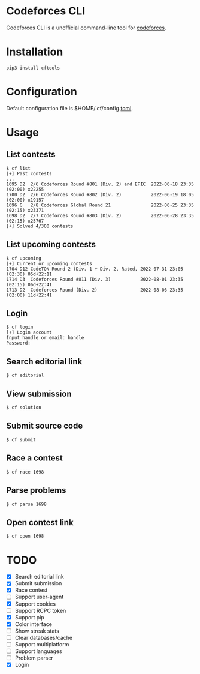 # Codeforces CLI
Codeforces CLI is a unofficial command-line tool for [codeforces](https://codeforces.com).

# Installation
```
pip3 install cftools
```

# Configuration
Default configuration file is $HOME/.cf/config.[toml](https://toml.io/).

# Usage
## List contests
```
$ cf list
[+] Past contests
...
1695 D2  2/6 Codeforces Round #801 (Div. 2) and EPIC  2022-06-18 23:35 (02:00) x22255
1700 D2  2/6 Codeforces Round #802 (Div. 2)           2022-06-19 18:05 (02:00) x19157
1696 G   2/8 Codeforces Global Round 21               2022-06-25 23:35 (02:15) x23371
1698 D2  2/7 Codeforces Round #803 (Div. 2)           2022-06-28 23:35 (02:15) x25767
[+] Solved 4/300 contests
```

## List upcoming contests
```
$ cf upcoming
[+] Current or upcoming contests
1704 D12 CodeTON Round 2 (Div. 1 + Div. 2, Rated, 2022-07-31 23:05 (02:30) 05d+22:11
1714 D3  Codeforces Round #811 (Div. 3)           2022-08-01 23:35 (02:15) 06d+22:41
1713 D2  Codeforces Round (Div. 2)                2022-08-06 23:35 (02:00) 11d+22:41
```

## Login
```
$ cf login
[+] Login account
Input handle or email: handle
Password:
```

## Search editorial link
```
$ cf editorial
```

## View submission
```
$ cf solution
```

## Submit source code
```
$ cf submit
```

## Race a contest
```
$ cf race 1698
```

## Parse problems
```
$ cf parse 1698
```

## Open contest link
```
$ cf open 1698
```

# TODO
- [x] Search editorial link
- [x] Submit submission
- [x] Race contest
- [ ] Support user-agent
- [x] Support cookies
- [ ] Support RCPC token
- [x] Support pip
- [x] Color interface
- [ ] Show streak stats
- [ ] Clear databases/cache
- [ ] Support multiplatform
- [ ] Support languages
- [ ] Problem parser
- [x] Login
